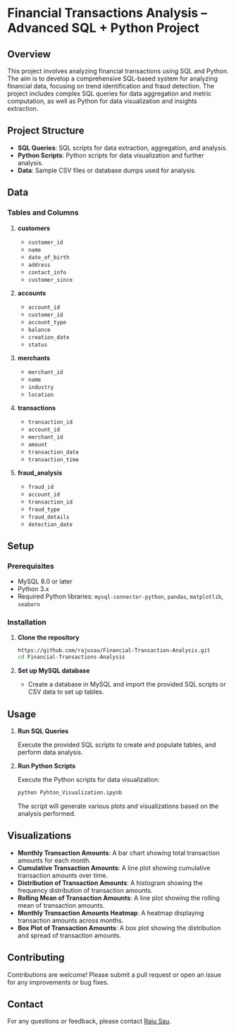 # Financial Transactions Analysis – Advanced SQL + Python Project

## Overview

This project involves analyzing financial transactions using SQL and Python. The aim is to develop a comprehensive SQL-based system for analyzing financial data, focusing on trend identification and fraud detection. The project includes complex SQL queries for data aggregation and metric computation, as well as Python for data visualization and insights extraction.

## Project Structure

- **SQL Queries**: SQL scripts for data extraction, aggregation, and analysis.
- **Python Scripts**: Python scripts for data visualization and further analysis.
- **Data**: Sample CSV files or database dumps used for analysis.

## Data

### Tables and Columns

1. **customers**
   - `customer_id`
   - `name`
   - `date_of_birth`
   - `address`
   - `contact_info`
   - `customer_since`

2. **accounts**
   - `account_id`
   - `customer_id`
   - `account_type`
   - `balance`
   - `creation_date`
   - `status`

3. **merchants**
   - `merchant_id`
   - `name`
   - `industry`
   - `location`

4. **transactions**
   - `transaction_id`
   - `account_id`
   - `merchant_id`
   - `amount`
   - `transaction_date`
   - `transaction_time`

5. **fraud_analysis**
   - `fraud_id`
   - `account_id`
   - `transaction_id`
   - `fraud_type`
   - `fraud_details`
   - `detection_date`

## Setup

### Prerequisites

- MySQL 8.0 or later
- Python 3.x
- Required Python libraries: `mysql-connector-python`, `pandas`, `matplotlib`, `seaborn`

### Installation

1. **Clone the repository**

   ```bash
   https://github.com/rajusau/Financial-Transaction-Analysis.git
   cd Financial-Transactions-Analysis
   ```


2. **Set up MySQL database**

   - Create a database in MySQL and import the provided SQL scripts or CSV data to set up tables.


## Usage

1. **Run SQL Queries**

   Execute the provided SQL scripts to create and populate tables, and perform data analysis.

2. **Run Python Scripts**

   Execute the Python scripts for data visualization:

   ```bash
   python Pyhton_Visualization.ipynb
   ```

   The script will generate various plots and visualizations based on the analysis performed.

## Visualizations

- **Monthly Transaction Amounts**: A bar chart showing total transaction amounts for each month.
- **Cumulative Transaction Amounts**: A line plot showing cumulative transaction amounts over time.
- **Distribution of Transaction Amounts**: A histogram showing the frequency distribution of transaction amounts.
- **Rolling Mean of Transaction Amounts**: A line plot showing the rolling mean of transaction amounts.
- **Monthly Transaction Amounts Heatmap**: A heatmap displaying transaction amounts across months.
- **Box Plot of Transaction Amounts**: A box plot showing the distribution and spread of transaction amounts.

## Contributing

Contributions are welcome! Please submit a pull request or open an issue for any improvements or bug fixes.


## Contact

For any questions or feedback, please contact [Raju Sau](https://www.linkedin.com/in/rajusau/).
